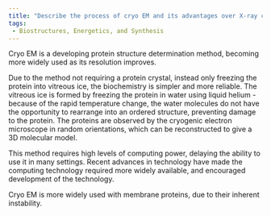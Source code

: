 ```yaml
---
title: "Describe the process of cryo EM and its advantages over X-ray crystallography for protein structure determination."
tags:
 - Biostructures, Energetics, and Synthesis
---
```

Cryo EM is a developing protein structure determination method, becoming more widely used as its resolution improves. 

Due to the method not requiring a protein crystal, instead only freezing the protein into vitreous ice, the biochemistry is simpler and more reliable. The vitreous ice is formed by freezing the protein in water using liquid helium - because of the rapid temperature change, the water molecules do not have the opportunity to rearrange into an ordered structure, preventing damage to the protein. The proteins are observed by the cryogenic electron microscope in random orientations, which can be reconstructed to give a 3D molecular model. 

This method requires high levels of computing power, delaying the ability to use it in many settings. Recent advances in technology have made the computing technology required more widely available, and encouraged development of the technology. 

Cryo EM is more widely used with membrane proteins, due to their inherent instability. 
